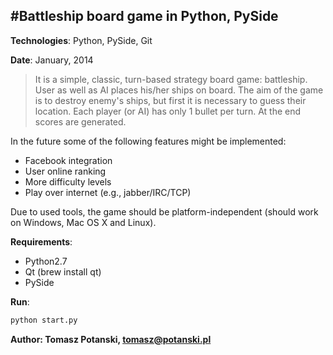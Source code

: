 #Battleship board game in Python, PySide
---


**Technologies**: Python, PySide, Git

**Date**: January, 2014

>It is a simple, classic, turn-based strategy board game: battleship. User as well as AI places his/her ships on 
board. The aim of the game is to destroy enemy's ships, but first it is necessary to guess their location. Each 
player (or AI) has only 1 bullet per turn. At the end scores are generated.

In the future some of the following features might be implemented:

- Facebook integration
- User online ranking
- More difficulty levels
- Play over internet (e.g., jabber/IRC/TCP)

Due to used tools, the game should be platform-independent (should work on Windows, Mac OS X and Linux).

**Requirements**:

- Python2.7
- Qt (brew install qt)
- PySide

**Run**: 
```sh 
python start.py
```

**Author: Tomasz Potanski, tomasz@potanski.pl**
